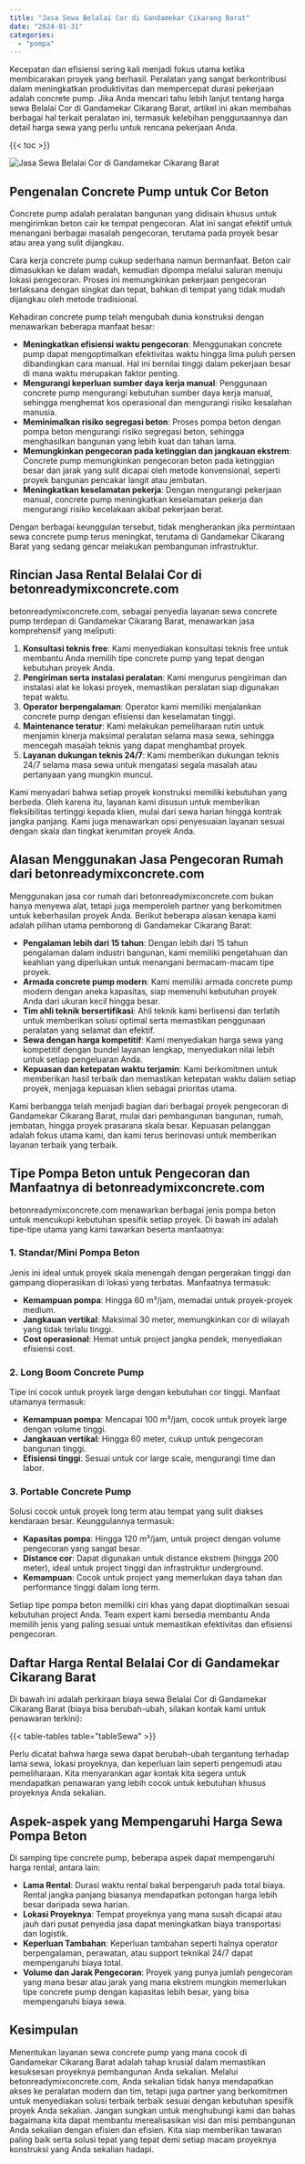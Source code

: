```yaml
---
title: "Jasa Sewa Belalai Cor di Gandamekar Cikarang Barat"
date: "2024-01-31"
categories: 
  - "pompa"
---
```


Kecepatan dan efisiensi sering kali menjadi fokus utama ketika membicarakan proyek yang berhasil. Peralatan yang sangat berkontribusi dalam meningkatkan produktivitas dan mempercepat durasi pekerjaan adalah concrete pump. Jika Anda mencari tahu lebih lanjut tentang harga sewa Belalai Cor di Gandamekar Cikarang Barat, artikel ini akan membahas berbagai hal terkait peralatan ini, termasuk kelebihan penggunaannya dan detail harga sewa yang perlu untuk rencana pekerjaan Anda.

{{< toc >}}

![Jasa Sewa Belalai Cor di Gandamekar Cikarang Barat](https://betoncor8.github.io/pump/concrete-pump%20(17).png)

## Pengenalan Concrete Pump untuk Cor Beton

Concrete pump adalah peralatan bangunan yang didisain khusus untuk mengirimkan beton cair ke tempat pengecoran. Alat ini sangat efektif untuk menangani berbagai masalah pengecoran, terutama pada proyek besar atau area yang sulit dijangkau.

Cara kerja concrete pump cukup sederhana namun bermanfaat. Beton cair dimasukkan ke dalam wadah, kemudian dipompa melalui saluran menuju lokasi pengecoran. Proses ini memungkinkan pekerjaan pengecoran terlaksana dengan singkat dan tepat, bahkan di tempat yang tidak mudah dijangkau oleh metode tradisional.

Kehadiran concrete pump telah mengubah dunia konstruksi dengan menawarkan beberapa manfaat besar:

- **Meningkatkan efisiensi waktu pengecoran**: Menggunakan concrete pump dapat mengoptimalkan efektivitas waktu hingga lima puluh persen dibandingkan cara manual. Hal ini bernilai tinggi dalam pekerjaan besar di mana waktu merupakan faktor penting.
- **Mengurangi keperluan sumber daya kerja manual**: Penggunaan concrete pump mengurangi kebutuhan sumber daya kerja manual, sehingga menghemat kos operasional dan mengurangi risiko kesalahan manusia.
- **Meminimalkan risiko segregasi beton**: Proses pompa beton dengan pompa beton mengurangi risiko segregasi beton, sehingga menghasilkan bangunan yang lebih kuat dan tahan lama.
- **Memungkinkan pengecoran pada ketinggian dan jangkauan ekstrem**: Concrete pump memungkinkan pengecoran beton pada ketinggian besar dan jarak yang sulit dicapai oleh metode konvensional, seperti proyek bangunan pencakar langit atau jembatan.
- **Meningkatkan keselamatan pekerja**: Dengan mengurangi pekerjaan manual, concrete pump meningkatkan keselamatan pekerja dan mengurangi risiko kecelakaan akibat pekerjaan berat.

Dengan berbagai keunggulan tersebut, tidak mengherankan jika permintaan sewa concrete pump terus meningkat, terutama di Gandamekar Cikarang Barat yang sedang gencar melakukan pembangunan infrastruktur.

## Rincian Jasa Rental Belalai Cor di betonreadymixconcrete.com

betonreadymixconcrete.com, sebagai penyedia layanan sewa concrete pump terdepan di Gandamekar Cikarang Barat, menawarkan jasa komprehensif yang meliputi:

1. **Konsultasi teknis free**: Kami menyediakan konsultasi teknis free untuk membantu Anda memilih tipe concrete pump yang tepat dengan kebutuhan proyek Anda.
2. **Pengiriman serta instalasi peralatan**: Kami mengurus pengiriman dan instalasi alat ke lokasi proyek, memastikan peralatan siap digunakan tepat waktu.
3. **Operator berpengalaman**: Operator kami memiliki menjalankan concrete pump dengan efisiensi dan keselamatan tinggi.
4. **Maintenance teratur**: Kami melakukan pemeliharaan rutin untuk menjamin kinerja maksimal peralatan selama masa sewa, sehingga mencegah masalah teknis yang dapat menghambat proyek.
5. **Layanan dukungan teknis 24/7**: Kami memberikan dukungan teknis 24/7 selama masa sewa untuk mengatasi segala masalah atau pertanyaan yang mungkin muncul.

Kami menyadari bahwa setiap proyek konstruksi memiliki kebutuhan yang berbeda. Oleh karena itu, layanan kami disusun untuk memberikan fleksibilitas tertinggi kepada klien, mulai dari sewa harian hingga kontrak jangka panjang. Kami juga menawarkan opsi penyesuaian layanan sesuai dengan skala dan tingkat kerumitan proyek Anda.

## Alasan Menggunakan Jasa Pengecoran Rumah dari betonreadymixconcrete.com

Menggunakan jasa cor rumah dari betonreadymixconcrete.com bukan hanya menyewa alat, tetapi juga memperoleh partner yang berkomitmen untuk keberhasilan proyek Anda. Berikut beberapa alasan kenapa kami adalah pilihan utama pemborong di Gandamekar Cikarang Barat:

- **Pengalaman lebih dari 15 tahun**: Dengan lebih dari 15 tahun pengalaman dalam industri bangunan, kami memiliki pengetahuan dan keahlian yang diperlukan untuk menangani bermacam-macam tipe proyek.
- **Armada concrete pump modern**: Kami memiliki armada concrete pump modern dengan aneka kapasitas, siap memenuhi kebutuhan proyek Anda dari ukuran kecil hingga besar.
- **Tim ahli teknik bersertifikasi**: Ahli teknik kami berlisensi dan terlatih untuk memberikan solusi optimal serta memastikan penggunaan peralatan yang selamat dan efektif.
- **Sewa dengan harga kompetitif**: Kami menyediakan harga sewa yang kompetitif dengan bundel layanan lengkap, menyediakan nilai lebih untuk setiap pengeluaran Anda.
- **Kepuasan dan ketepatan waktu terjamin**: Kami berkomitmen untuk memberikan hasil terbaik dan memastikan ketepatan waktu dalam setiap proyek, menjaga kepuasan klien sebagai prioritas utama.

Kami berbangga telah menjadi bagian dari berbagai proyek pengecoran di Gandamekar Cikarang Barat, mulai dari pembangunan bangunan, rumah, jembatan, hingga proyek prasarana skala besar. Kepuasan pelanggan adalah fokus utama kami, dan kami terus berinovasi untuk memberikan layanan terbaik yang terbaik.

## Tipe Pompa Beton untuk Pengecoran dan Manfaatnya di betonreadymixconcrete.com

betonreadymixconcrete.com menawarkan berbagai jenis pompa beton untuk mencukupi kebutuhan spesifik setiap proyek. Di bawah ini adalah tipe-tipe utama yang kami tawarkan beserta manfaatnya:

### 1\. Standar/Mini Pompa Beton

Jenis ini ideal untuk proyek skala menengah dengan pergerakan tinggi dan gampang dioperasikan di lokasi yang terbatas. Manfaatnya termasuk:

- **Kemampuan pompa**: Hingga 60 m³/jam, memadai untuk proyek-proyek medium.
- **Jangkauan vertikal**: Maksimal 30 meter, memungkinkan cor di wilayah yang tidak terlalu tinggi.
- **Cost operasional**: Hemat untuk project jangka pendek, menyediakan efisiensi cost.

### 2\. Long Boom Concrete Pump

Tipe ini cocok untuk proyek large dengan kebutuhan cor tinggi. Manfaat utamanya termasuk:

- **Kemampuan pompa**: Mencapai 100 m³/jam, cocok untuk proyek large dengan volume tinggi.
- **Jangkauan vertikal**: Hingga 60 meter, cukup untuk pengecoran bangunan tinggi.
- **Efisiensi tinggi**: Sesuai untuk cor large scale, mengurangi time dan labor.

### 3\. Portable Concrete Pump

Solusi cocok untuk proyek long term atau tempat yang sulit diakses kendaraan besar. Keunggulannya termasuk:

- **Kapasitas pompa**: Hingga 120 m³/jam, untuk project dengan volume pengecoran yang sangat besar.
- **Distance cor**: Dapat digunakan untuk distance ekstrem (hingga 200 meter), ideal untuk project tinggi dan infrastruktur underground.
- **Kemampuan**: Cocok untuk project yang memerlukan daya tahan dan performance tinggi dalam long term.

Setiap tipe pompa beton memiliki ciri khas yang dapat dioptimalkan sesuai kebutuhan project Anda. Team expert kami bersedia membantu Anda memilih jenis yang paling sesuai untuk memastikan efektivitas dan efisiensi pengecoran.

## Daftar Harga Rental Belalai Cor di Gandamekar Cikarang Barat

Di bawah ini adalah perkiraan biaya sewa Belalai Cor di Gandamekar Cikarang Barat (biaya bisa berubah-ubah, silakan kontak kami untuk penawaran terkini):

{{< table-tables table="tableSewa" >}}

Perlu dicatat bahwa harga sewa dapat berubah-ubah tergantung terhadap lama sewa, lokasi proyeknya, dan keperluan lain seperti pengemudi atau pemeliharaan. Kita menyarankan agar kontak kita segera untuk mendapatkan penawaran yang lebih cocok untuk kebutuhan khusus proyeknya Anda sekalian.

## Aspek-aspek yang Mempengaruhi Harga Sewa Pompa Beton

Di samping tipe concrete pump, beberapa aspek dapat mempengaruhi harga rental, antara lain:

- **Lama Rental**: Durasi waktu rental bakal berpengaruh pada total biaya. Rental jangka panjang biasanya mendapatkan potongan harga lebih besar daripada sewa harian.
- **Lokasi Proyeknya**: Tempat proyeknya yang mana susah dicapai atau jauh dari pusat penyedia jasa dapat meningkatkan biaya transportasi dan logistik.
- **Keperluan Tambahan**: Keperluan tambahan seperti halnya operator berpengalaman, perawatan, atau support teknikal 24/7 dapat mempengaruhi biaya total.
- **Volume dan Jarak Pengecoran**: Proyek yang punya jumlah pengecoran yang mana besar atau jarak yang mana ekstrem mungkin memerlukan tipe concrete pump dengan kapasitas lebih besar, yang bisa mempengaruhi biaya sewa.

## Kesimpulan

Menentukan layanan sewa concrete pump yang mana cocok di Gandamekar Cikarang Barat adalah tahap krusial dalam memastikan kesuksesan proyeknya pembangunan Anda sekalian. Melalui betonreadymixconcrete.com, Anda sekalian tidak hanya mendapatkan akses ke peralatan modern dan tim, tetapi juga partner yang berkomitmen untuk menyediakan solusi terbaik terbaik sesuai dengan kebutuhan spesifik proyek Anda sekalian. Jangan sungkan untuk menghubungi kami dan bahas bagaimana kita dapat membantu merealisasikan visi dan misi pembangunan Anda sekalian dengan efisien dan efisien. Kita siap memberikan tawaran paling baik serta solusi tepat yang tepat demi setiap macam proyeknya konstruksi yang Anda sekalian hadapi.
